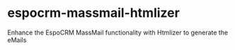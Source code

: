 # espocrm-massmail-htmlizer
Enhance the EspoCRM MassMail functionality with Htmlizer to generate the eMails
